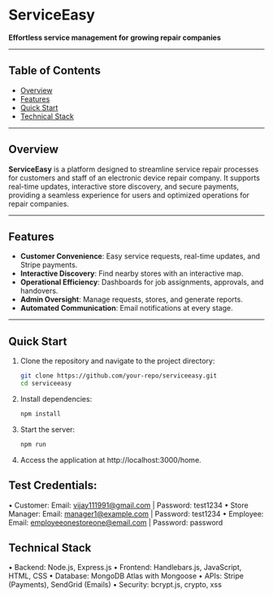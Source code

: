 # ServiceEasy  
**Effortless service management for growing repair companies**  

---

## Table of Contents  
- [Overview](#overview)  
- [Features](#features)  
- [Quick Start](#quick-start)  
- [Technical Stack](#technical-stack)  

---

## Overview  
**ServiceEasy** is a platform designed to streamline service repair processes for customers and staff of an electronic device repair company. It supports real-time updates, interactive store discovery, and secure payments, providing a seamless experience for users and optimized operations for repair companies.  

---

## Features  
- **Customer Convenience**: Easy service requests, real-time updates, and Stripe payments.  
- **Interactive Discovery**: Find nearby stores with an interactive map.  
- **Operational Efficiency**: Dashboards for job assignments, approvals, and handovers.  
- **Admin Oversight**: Manage requests, stores, and generate reports.  
- **Automated Communication**: Email notifications at every stage.  

---

## Quick Start  
1. Clone the repository and navigate to the project directory:  
   ```bash  
   git clone https://github.com/your-repo/serviceeasy.git  
   cd serviceeasy
2. Install dependencies:
   ```bash  
   npm install 
3. Start the server:
   ```bash  
   npm run 
4. Access the application at http://localhost:3000/home.

## Test Credentials:
• Customer:
Email: vijay111991@gmail.com | Password: test1234
• Store Manager:
Email: manager1@example.com | Password: test1234
• Employee:
Email: employeeonestoreone@email.com | Password: password

## Technical Stack
• Backend: Node.js, Express.js
• Frontend: Handlebars.js, JavaScript, HTML, CSS
• Database: MongoDB Atlas with Mongoose
• APIs: Stripe (Payments), SendGrid (Emails)
• Security: bcrypt.js, crypto, xss  


